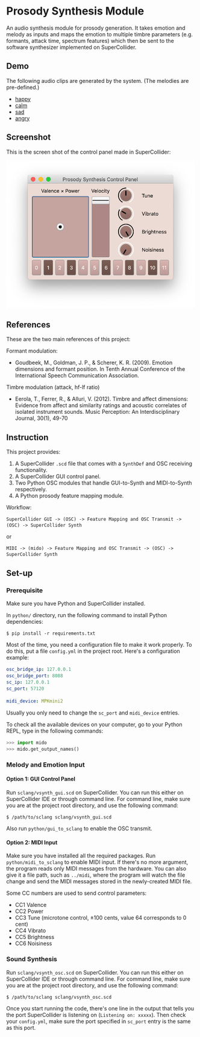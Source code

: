 # Prosody Synthesis Module

An audio synthesis module for prosody generation. It takes emotion and melody as
inputs and maps the emotion to multiple timbre parameters (e.g. formants, attack
time, spectrum features) which then be sent to the software synthesizer
implemented on SuperCollider.

## Demo
The following audio clips are generated by the system. (The melodies are pre-defined.)
- [happy](./demo/happy.mp3)
- [calm](./demo/calm.mp3)
- [sad](./demo/sad.mp3)
- [angry](./demo/angry.mp3)

## Screenshot
This is the screen shot of the control panel made in SuperCollider:

![screenshot](./screenshot.png)

## References

These are the two main references of this project:

Formant modulation:
- Goudbeek, M., Goldman, J. P., & Scherer, K. R. (2009). Emotion dimensions and formant position. In Tenth Annual Conference of the International Speech Communication Association.

Timbre modulation (attack, hf-lf ratio)
- Eerola, T., Ferrer, R., & Alluri, V. (2012). Timbre and affect dimensions: Evidence from affect and similarity ratings and acoustic correlates of isolated instrument sounds. Music Perception: An Interdisciplinary Journal, 30(1), 49-70

## Instruction

This project provides:
1. A SuperCollider `.scd` file that comes with a `SynthDef` and OSC receiving
   functionality.
3. A SuperCollider GUI control panel.
2. Two Python OSC modules that handle GUI-to-Synth and MIDI-to-Synth respectively.
3. A Python prosody feature mapping module.

Workflow:
```
SuperCollider GUI -> (OSC) -> Feature Mapping and OSC Transmit -> (OSC) -> SuperCollider Synth
```
or
```
MIDI -> (mido) -> Feature Mapping and OSC Transmit -> (OSC) -> SuperCollider Synth
```

## Set-up

### Prerequisite
Make sure you have Python and SuperCollider installed.

In `python/` directory, run the following command to install Python dependencies:
``` shell
$ pip install -r requirements.txt
```

Most of the time, you need a configuration file to make it work properly. To do
this, put a file `config.yml` in the project root. Here's a configuration
example:

``` yaml
osc_bridge_ip: 127.0.0.1
osc_bridge_port: 8088
sc_ip: 127.0.0.1
sc_port: 57120

midi_device: MPKmini2
```

Usually you only need to change the `sc_port` and `midi_device` entries.

To check all the available devices on your computer, go to your Python REPL,
type in the following commands:

``` python
>>> import mido
>>> mido.get_output_names()
```

### Melody and Emotion Input

#### Option 1: GUI Control Panel

Run `sclang/vsynth_gui.scd` on SuperCollider. You can run this either on
SuperCollider IDE or through command line. For command line, make sure you are
at the project root directory, and use the following command:

``` shell
$ /path/to/sclang sclang/vsynth_gui.scd
```

Also run `python/gui_to_sclang` to enable the OSC transmit.

#### Option 2: MIDI Input

Make sure you have installed all the required packages. Run
`python/midi_to_sclang` to enable MIDI input. If there's no more argument, the
program reads only MIDI messages from the hardware. You can also give it a file
path, such as `../midi`, where the program will watch the file change and send
the MIDI messages stored in the newly-created MIDI file.

Some CC numbers are used to send control parameters:
- CC1 Valence
- CC2 Power
- CC3 Tune (microtone control, ±100 cents, value 64 corresponds to 0 cent)
- CC4 Vibrato
- CC5 Brightness
- CC6 Noisiness

### Sound Synthesis

Run `sclang/vsynth_osc.scd` on SuperCollider. You can run this either on
SuperCollider IDE or through command line. For command line, make sure you are
at the project root directory, and use the following command:

``` shell
$ /path/to/sclang sclang/vsynth_osc.scd
```

Once you start running the code, there's one line in the output that tells you
the port SuperCollider is listening on (`Listening on: xxxxx`). Then check your
`config.yml`, make sure the port specified in `sc_port` entry is the same as
this port.
